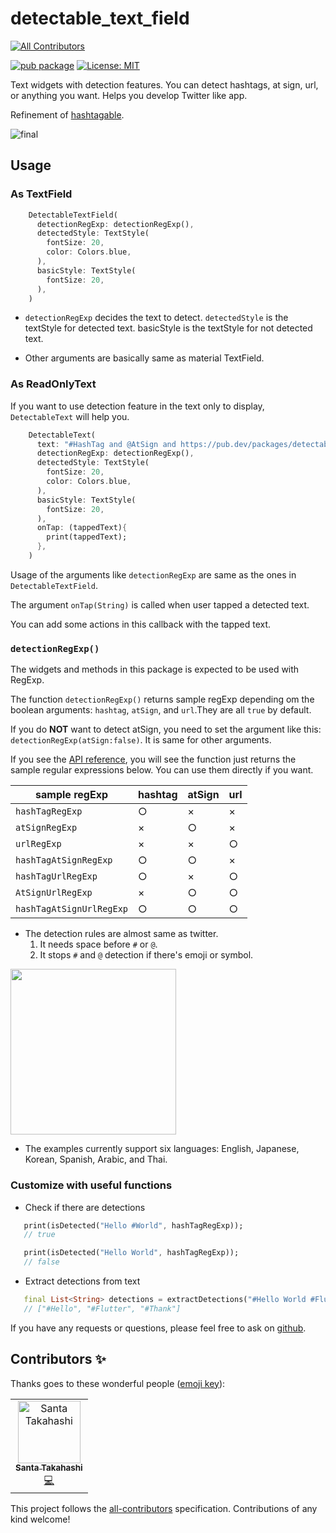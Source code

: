 # detectable_text_field
<!-- ALL-CONTRIBUTORS-BADGE:START - Do not remove or modify this section -->
[![All Contributors](https://img.shields.io/badge/all_contributors-1-orange.svg?style=flat-square)](#contributors-)
<!-- ALL-CONTRIBUTORS-BADGE:END -->

[![pub package](https://img.shields.io/pub/v/detectable_text_field.svg)](https://pub.dev/packages/detectable_text_field) <a href="https://opensource.org/licenses/MIT"><img src="https://img.shields.io/badge/license-MIT-purple.svg" alt="License: MIT"></a>

Text widgets with detection features. You can detect hashtags, at sign, url, or anything you want. Helps you develop Twitter like app.

Refinement of [hashtagable](https://pub.dev/packages/hashtagable).

![final](https://user-images.githubusercontent.com/43510799/104180838-2385fd80-5451-11eb-8506-1640b4ea829f.gif)

## Usage

### As TextField

```dart
    DetectableTextField(
      detectionRegExp: detectionRegExp(),
      detectedStyle: TextStyle(
        fontSize: 20,
        color: Colors.blue,
      ),
      basicStyle: TextStyle(
        fontSize: 20,
      ),
    )
```
- `detectionRegExp` decides the text to detect. `detectedStyle` is the textStyle for detected text. basicStyle is the textStyle for not detected text.

- Other arguments are basically same as material TextField.

### As ReadOnlyText

If you want to use detection feature in the text only to display, `DetectableText` will help you.

```dart
    DetectableText(
      text: "#HashTag and @AtSign and https://pub.dev/packages/detectable_text_field",
      detectionRegExp: detectionRegExp(),
      detectedStyle: TextStyle(
        fontSize: 20,
        color: Colors.blue,
      ),
      basicStyle: TextStyle(
        fontSize: 20,
      ),
      onTap: (tappedText){
        print(tappedText);
      },
    )
```

Usage of the arguments like `detectionRegExp` are same as the ones in `DetectableTextField`.

The argument `onTap(String)` is called when user tapped a detected text.

You can add some actions in this callback with the tapped text.

### `detectionRegExp()`

The widgets and methods in this package is expected to be used with RegExp.

The function `detectionRegExp()` returns sample regExp depending om the boolean arguments: `hashtag`, `atSign`, and `url`.They are all `true` by default.

If you do **NOT** want to detect atSign, you need to set the argument like this: `detectionRegExp(atSign:false)`. It is same for other arguments.

If you see the [API reference](https://pub.dev/documentation/detectable_text_field/latest/detector_sample_regular_expressions/detectionRegExp.html), you will see the function just returns the sample regular expressions below. You can use them directly if you want.

| sample regExp | hashtag | atSign | url |
| --- | --- | --- | ---- |
| `hashTagRegExp` |○|×|×|
| `atSignRegExp`|×|○|×|
| `urlRegExp`|×|×|○|
| `hashTagAtSignRegExp`|○|○|×|
| `hashTagUrlRegExp`|○|×|○|
| `AtSignUrlRegExp`|×|○|○|
| `hashTagAtSignUrlRegExp`|○|○|○|


- The detection rules are almost same as twitter.
   1. It needs space before `#` or `@`.
   2. It stops `#` and `@` detection if there's emoji or symbol.


<img src ="https://user-images.githubusercontent.com/43510799/93002102-3655f780-f56f-11ea-8193-1753a69e23bc.jpg" width = "265"/>

- The examples currently support six languages: English, Japanese, Korean, Spanish, Arabic, and Thai.

### Customize with useful functions

- Check if there are detections

```dart
   print(isDetected("Hello #World", hashTagRegExp));
   // true

   print(isDetected("Hello World", hashTagRegExp));
   // false

```
- Extract detections from text

```dart
   final List<String> detections = extractDetections("#Hello World #Flutter Dart #Thank you", hashTagRegExp);
   // ["#Hello", "#Flutter", "#Thank"]

```

If you have any requests or questions, please feel free to ask on [github](https://github.com/santa112358/detectable_text_field/issues).

## Contributors ✨

Thanks goes to these wonderful people ([emoji key](https://allcontributors.org/docs/en/emoji-key)):

<!-- ALL-CONTRIBUTORS-LIST:START - Do not remove or modify this section -->
<!-- prettier-ignore-start -->
<!-- markdownlint-disable -->
<table>
  <tbody>
    <tr>
      <td align="center"><a href="https://pub.dev/publishers/3tadev.work/packages"><img src="https://avatars.githubusercontent.com/u/43510799?v=4?s=100" width="100px;" alt="Santa Takahashi"/><br /><sub><b>Santa Takahashi</b></sub></a><br /><a href="https://github.com/santa112358/detectable_text_field/commits?author=santa112358" title="Code">💻</a></td>
    </tr>
  </tbody>
</table>

<!-- markdownlint-restore -->
<!-- prettier-ignore-end -->

<!-- ALL-CONTRIBUTORS-LIST:END -->

This project follows the [all-contributors](https://github.com/all-contributors/all-contributors) specification. Contributions of any kind welcome!